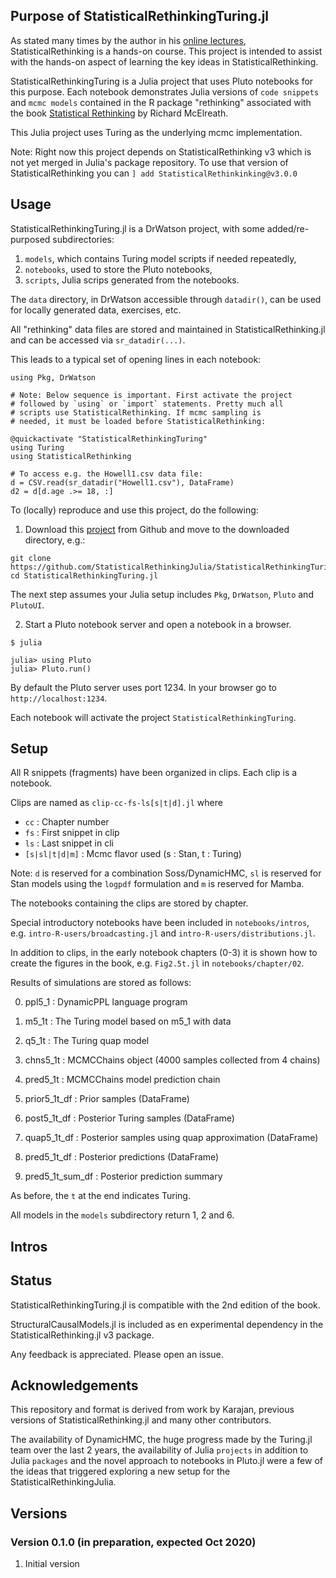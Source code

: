 ## Purpose of StatisticalRethinkingTuring.jl

As stated many times by the author in his [online lectures](https://www.youtube.com/watch?v=ENxTrFf9a7c&list=PLDcUM9US4XdNM4Edgs7weiyIguLSToZRI), StatisticalRethinking is a hands-on course. This project is intended to assist with the hands-on aspect of learning the key ideas in StatisticalRethinking. 

StatisticalRethinkingTuring is a Julia project that uses Pluto notebooks for this purpose. Each notebook demonstrates Julia versions of `code snippets` and `mcmc models` contained in the R package "rethinking" associated with the book [Statistical Rethinking](https://xcelab.net/rm/statistical-rethinking/) by Richard McElreath.

This Julia project uses Turing as the underlying mcmc implementation.

Note: Right now this project depends on StatisticalRethinking v3 which is not yet merged in Julia's package repository. To use that version of StatisticalRethinking you can `] add StatisticalRethinkinking@v3.0.0`

## Usage

StatisticalRethinkingTuring.jl is a DrWatson project, with some added/re-purposed subdirectories:

1. `models`, which contains Turing model scripts if needed repeatedly,
2. `notebooks`, used to store the Pluto notebooks,
3. `scripts`, Julia scrips generated from the notebooks.

The `data` directory, in DrWatson accessible through `datadir()`, can be used for locally generated data, exercises, etc. 

All "rethinking" data files are stored and maintained in StatisticalRethinking.jl and can be accessed via `sr_datadir(...)`. 

This leads to a typical set of opening lines in each notebook:
```
using Pkg, DrWatson

# Note: Below sequence is important. First activate the project
# followed by `using` or `import` statements. Pretty much all
# scripts use StatisticalRethinking. If mcmc sampling is
# needed, it must be loaded before StatisticalRethinking:

@quickactivate "StatisticalRethinkingTuring"
using Turing
using StatisticalRethinking

# To access e.g. the Howell1.csv data file:
d = CSV.read(sr_datadir("Howell1.csv"), DataFrame)
d2 = d[d.age .>= 18, :]
```

To (locally) reproduce and use this project, do the following:

1. Download this [project](https://github.com/StatisticalRethinkingJulia/StatisticalRethinkingTuring.jl) from Github and move to the downloaded directory, e.g.:

```
git clone https://github.com/StatisticalRethinkingJulia/StatisticalRethinkingTuring.jl
cd StatisticalRethinkingTuring.jl
```

The next step assumes your Julia setup includes `Pkg`, `DrWatson`, `Pluto` and `PlutoUI`.

2. Start a Pluto notebook server and open a notebook in a browser.
```
$ julia

julia> using Pluto
julia> Pluto.run()
```

By default the Pluto server uses port 1234. In your browser go to
`http://localhost:1234`.

Each notebook will activate the project `StatisticalRethinkingTuring`.

## Setup

All R snippets (fragments) have been organized in clips. Each clip is a notebook. 

Clips are named as `clip-cc-fs-ls[s|t|d].jl` where

* `cc`      : Chapter number
* `fs`      : First snippet in clip
* `ls`      : Last snippet in cli
* `[s|sl|t|d|m]` : Mcmc flavor used (s : Stan, t : Turing)

Note: `d` is reserved for a combination Soss/DynamicHMC, `sl` is reserved for Stan models using the `logpdf` formulation and `m` is reserved for Mamba.

The notebooks containing the clips are stored by chapter.

Special introductory notebooks have been included in `notebooks/intros`, e.g.
`intro-R-users/broadcasting.jl` and `intro-R-users/distributions.jl`.

In addition to clips, in the early notebook chapters (0-3) it is shown how to create the figures in the book, e.g. `Fig2.5t.jl` in `notebooks/chapter/02`.

Results of simulations are stored as follows:

0. ppl5_1            : DynamicPPL language program
1. m5_1t             : The Turing model based on m5_1 with data
2. q5_1t             : The Turing quap model

3. chns5_1t          : MCMCChains object (4000 samples collected from 4 chains)
4. pred5_1t          : MCMCChains model prediction chain

5. prior5_1t_df      : Prior samples (DataFrame)
6. post5_1t_df       : Posterior Turing samples (DataFrame)
7. quap5_1t_df       : Posterior samples using quap approximation (DataFrame)
8. pred5_1t_df       : Posterior predictions (DataFrame)
9. pred5_1t_sum_df   : Posterior prediction summary

As before, the `t` at the end indicates Turing.

All models in the `models` subdirectory return 1, 2 and 6.

## Intros



## Status

StatisticalRethinkingTuring.jl is compatible with the 2nd edition of the book.

StructuralCausalModels.jl is included as en experimental dependency in the StatisticalRethinking.jl v3 package.

Any feedback is appreciated. Please open an issue.

## Acknowledgements

This repository and format is derived from work by Karajan, previous versions of StatisticalRethinking.jl and many other contributors.

The availability of DynamicHMC, the huge progress made by the Turing.jl team over the last 2 years, the availability of Julia `projects` in addition to Julia `packages` and the novel approach to notebooks in Pluto.jl were a few of the ideas that triggered exploring a new setup for the StatisticalRethinkingJulia.

## Versions

### Version 0.1.0 (in preparation, expected Oct 2020)

1. Initial version

